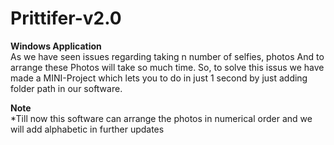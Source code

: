 # Prittifer-v2.0
<b>Windows Application</b>
<br>
As we have seen issues regarding taking n number of selfies, photos And to arrange these Photos will take so much time.
So, to solve this issus we have made a MINI-Project which lets you to do in just 1 second by just adding folder path in our software.

<b>Note</b> 
<br>
*Till now this software can arrange the photos in numerical order and we will add alphabetic in further updates
